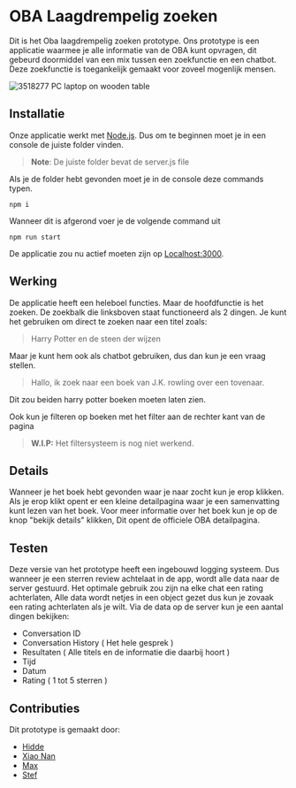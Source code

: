 # OBA Laagdrempelig zoeken
Dit is het Oba laagdrempelig zoeken prototype. Ons prototype is een applicatie waarmee je alle informatie van de OBA kunt opvragen, dit gebeurd doormiddel van een mix tussen een zoekfunctie en een chatbot. Deze zoekfunctie is toegankelijk gemaakt voor zoveel mogenlijk mensen.

![3518277 PC laptop on wooden table](https://github.com/maxstrikkers/OBA/assets/91873549/4a5d409d-92db-49d4-9ee9-03293a438bdf)


## Installatie
Onze applicatie werkt met [Node.js](https://nodejs.org/en/). Dus om te beginnen moet je in een console de juiste folder vinden.
> **Note**: De juiste folder bevat de server.js file

Als je de folder hebt gevonden moet je in de console deze commands typen.

```console
npm i
```
Wanneer dit is afgerond voer je de volgende command uit

```console
npm run start
```

De applicatie zou nu actief moeten zijn op [Localhost:3000](https://localhost:3000).


## Werking
De applicatie heeft een heleboel functies. Maar de hoofdfunctie is het zoeken. De zoekbalk die linksboven staat functioneerd als 2 dingen. Je kunt het gebruiken om direct te zoeken naar een titel zoals:
 > Harry Potter en de steen der wijzen

Maar je kunt hem ook als chatbot gebruiken, dus dan kun je een vraag stellen.
> Hallo, ik zoek naar een boek van J.K. rowling over een tovenaar.

Dit zou beiden harry potter boeken moeten laten zien.

Ook kun je filteren op boeken met het filter aan de rechter kant van de pagina 
> **W.I.P:** Het filtersysteem is nog niet werkend.

## Details
Wanneer je het boek hebt gevonden waar je naar zocht kun je erop klikken. Als je erop klikt opent er een kleine detailpagina waar je een samenvatting kunt lezen van het boek. Voor meer informatie over het boek kun je op de knop "bekijk details" klikken, Dit opent de officiele OBA detailpagina.

## Testen
Deze versie van het prototype heeft een ingebouwd logging systeem. Dus wanneer je een sterren review achtelaat in de app, wordt alle data naar de server gestuurd. Het optimale gebruik zou zijn na elke chat een rating achterlaten, Alle data wordt netjes in een object gezet dus kun je zovaak een rating achterlaten als je wilt. Via de data op de server kun je een aantal dingen bekijken:

 - Conversation ID
 - Conversation History ( Het hele gesprek )
 - Resultaten ( Alle titels en de informatie die daarbij hoort )
 - Tijd
 - Datum
 - Rating ( 1 tot 5 sterren )



## Contributies
 Dit prototype is gemaakt door: 

 - [Hidde](https://github.com/Hiddevdp)
 - [Xiao Nan](https://github.com/xiaonanpols21)
 - [Max](https://github.com/maxstrikkers)
 - [Stef](https://github.com/Kitch41)
